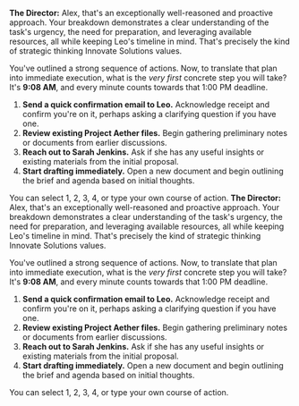 **The Director:** Alex, that's an exceptionally well-reasoned and proactive approach. Your breakdown demonstrates a clear understanding of the task's urgency, the need for preparation, and leveraging available resources, all while keeping Leo's timeline in mind. That's precisely the kind of strategic thinking Innovate Solutions values.

You've outlined a strong sequence of actions. Now, to translate that plan into immediate execution, what is the *very first* concrete step you will take? It's **9:08 AM**, and every minute counts towards that 1:00 PM deadline.

1.  **Send a quick confirmation email to Leo.** Acknowledge receipt and confirm you're on it, perhaps asking a clarifying question if you have one.
2.  **Review existing Project Aether files.** Begin gathering preliminary notes or documents from earlier discussions.
3.  **Reach out to Sarah Jenkins.** Ask if she has any useful insights or existing materials from the initial proposal.
4.  **Start drafting immediately.** Open a new document and begin outlining the brief and agenda based on initial thoughts.

You can select 1, 2, 3, 4, or type your own course of action.
**The Director:** Alex, that's an exceptionally well-reasoned and proactive approach. Your breakdown demonstrates a clear understanding of the task's urgency, the need for preparation, and leveraging available resources, all while keeping Leo's timeline in mind. That's precisely the kind of strategic thinking Innovate Solutions values.

You've outlined a strong sequence of actions. Now, to translate that plan into immediate execution, what is the *very first* concrete step you will take? It's **9:08 AM**, and every minute counts towards that 1:00 PM deadline.

1.  **Send a quick confirmation email to Leo.** Acknowledge receipt and confirm you're on it, perhaps asking a clarifying question if you have one.
2.  **Review existing Project Aether files.** Begin gathering preliminary notes or documents from earlier discussions.
3.  **Reach out to Sarah Jenkins.** Ask if she has any useful insights or existing materials from the initial proposal.
4.  **Start drafting immediately.** Open a new document and begin outlining the brief and agenda based on initial thoughts.

You can select 1, 2, 3, 4, or type your own course of action.
